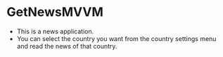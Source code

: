 # GetNewsMVVM

- This is a news application.
- You can select the country you want from the country settings menu and read the news of that country.
